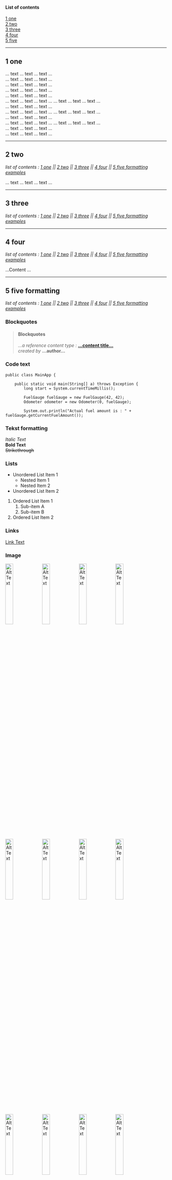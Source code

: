 #### List of contents

[1 one](#1-one)  
[2 two](#2-two)  
[3 three](#3-three)  
[4 four](#4-four)  
[5 five](#5-five-formatting)
___
## 1 one

... text ... text ... text ...  
... text ... text ... text ...  
... text ... text ... text ...  
... text ... text ... text ...  
... text ... text ... text ...  
... text ... text ... text ...
... text ... text ... text ...  
... text ... text ... text ...  
... text ... text ... text ...
... text ... text ... text ...  
... text ... text ... text ...  
... text ... text ... text ...
... text ... text ... text ...  
... text ... text ... text ...  
... text ... text ... text ...


___
## 2 two

*list of contents : [1 one](#1-one) || [2 two](#2-two) || [3 three](#3-three) || [4 four](#4-four) || [5 five formatting examples](#5-five-formatting)*

... text ... text ... text ...

___

## 3 three
*list of contents : [1 one](#1-one) || [2 two](#2-two) || [3 three](#3-three) || [4 four](#4-four) || [5 five formatting examples](#5-five-formatting)*
___

## 4 four
*list of contents : [1 one](#1-one) || [2 two](#2-two) || [3 three](#3-three) || [4 four](#4-four) || [5 five formatting examples](#5-five-formatting)*

...Content ...
___

## 5 five formatting
*list of contents : [1 one](#1-one) || [2 two](#2-two) || [3 three](#3-three) || [4 four](#4-four) || [5 five formatting examples](#5-five-formatting)*


### Blockquotes
> #### Blockquotes
>
> *...a reference content type :*  [**...content title...** ](https://www.udemy.com/course/functional-programming-with-java "Nice content for a start.")  
> *created by* **...author...**

### Code text
~~~
public class MainApp {

    public static void main(String[] a) throws Exception {
        long start = System.currentTimeMillis();

        FuelGauge fuelGauge = new FuelGauge(42, 42);
        Odometer odometer = new Odometer(0, fuelGauge);

        System.out.println("Actual fuel amount is : " + fuelGauge.getCurrentFuelAmount());
~~~


### Tekst formatting
*Italic Text*  
**Bold Text**  
~~Strikethrough~~  

### Lists
- Unordered List Item 1
    - Nested Item 1
    - Nested Item 2
- Unordered List Item 2

1. Ordered List Item 1
    1. Sub-item A
    2. Sub-item B
2. Ordered List Item 2

### Links
[Link Text](https://www.example.com "Link Title")

### Image
<img src="https://github.com/PawelBugiel/md_test/blob/main/.idea/resources/java.png?raw=true" alt="Alt Text" width="22%" height="22%">
<img src="https://hibernate.org/images/hibernate-logo.svg" alt="Alt Text" width="22%" height="22%">
<img src="https://github.com/PawelBugiel/md_test/blob/main/.idea/resources/spring.png?raw=true" alt="Alt Text" width="22%" height="22%">
<img src="https://encrypted-tbn0.gstatic.com/images?q=tbn:ANd9GcRcd5QTFpkeKL50NMj8SL0xLF1XdfSvEOxy6okdeNeCuQ&s" alt="Alt Text" width="22%" height="22%">
<img src="https://cdn.cookielaw.org/logos/70564414-548a-4286-8ad7-04d95b172a08/e26443c0-68d1-47c8-b8fc-9bc765da2e95/3a159462-db70-43cf-a27d-f602a6baed44/pm-logo-horiz.png" alt="Alt Text" width="22%" height="22%">
<img src="https://scontent.fpoz4-1.fna.fbcdn.net/v/t39.30808-6/430465397_890654353066817_8230256356957334853_n.jpg?_nc_cat=109&ccb=1-7&_nc_sid=5f2048&_nc_ohc=5liP-tXLH3cQ7kNvgHEn_28&_nc_ht=scontent.fpoz4-1.fna&oh=00_AfDe6ljNwYUlsyTodOmbk0KsjyOMJhlo2l7Jno85PDElVQ&oe=663C5EEE" alt="Alt Text" width="22%" height="22%">
<img src="https://www.svgrepo.com/show/303251/mysql-logo.svg" alt="Alt Text" width="22%" height="22%">
<img src="https://github.com/PawelBugiel/md_test/blob/main/.idea/resources/junit.png?raw=true" alt="Alt Text" width="22%" height="22%">
<img src="https://github.com/PawelBugiel/md_test/blob/main/.idea/resources/mockito.png?raw=true" alt="Alt Text" width="22%" height="22%">
<img src="https://www.gitkraken.com/wp-content/uploads/2021/07/GitBashLogo.jpg" alt="Alt Text" width="22%" height="22%">
<img src="https://img1.xenby.com/272/000000.png" alt="Alt Text" width="22%" height="22%">
<img src="https://i0.wp.com/www.beabetterdev.com/wp-content/uploads/2021/01/intellij-519-d4ff21c469.png?fit=519%2C140&ssl=1" alt="Alt Text" width="22%" height="22%">
<img src="https://about.codecov.io/wp-content/uploads/2020/11/jacoco-logo.png" alt="Alt Text" width="22%" height="22%">
<img src="https://logowik.com/content/uploads/images/maven-apache3537.jpg" alt="Alt Text" width="22%" height="22%">
<img src="" alt="Alt Text" width="22%" height="22%">
<img src="" alt="Alt Text" width="22%" height="22%">
<img src="https://github.com/PawelBugiel/md_test/blob/main/.idea/resources/pngwing.com.png?raw=true" alt="Alt Text" width="22%" height="22%">




### To do list

- [x] Write the press release
- [ ] Update the website
- [ ] Contact the media 

### Table

| No. | coumn 1 header                                                                                        | column 2 header    |
|-----|-------------------------------------------------------------------------------------------------------|--------------------|
| 1   | column 1 content                                                                                      | column 2 content   |
| 2   | column 1 content                                                                                      | column 2 content  |




